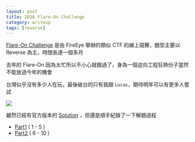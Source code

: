 ```yaml
---
layout: post
title: 2016 Flare-On Challenge
category: writeup
tags: [reverse]
---
```

 
[Flare-On Challenge](http://flare-on.com)  是由 FireEye 舉辦的類似 CTF 的線上競賽，題型主要以 Reverse 為主，時間長達一個多月

去年的 Flare-On 因為太忙所以不小心就錯過了，身為一個逆向工程狂熱份子當然不能放過今年的機會

台灣似乎沒有多少人在玩，最後破台的只有我跟 `Lucas`，期待明年可以有更多人嘗試

![](https://www.fireeye.com/content/dam/fireeye-www/blog/images/Flare-On%203%20Solutions/image3.png)


雖然已經有官方版本的 [Solution](https://www.fireeye.com/blog/threat-research/2016/11/2016_flare-on_challe.html) ，但還是順手紀錄了一下解題過程

- [Part1](https://hackmd.io/s/HyOUlP9gg) ( 1 - 5 )
- [Part2](https://hackmd.io/s/B1Pr8gAlg) ( 6 - 10 )

